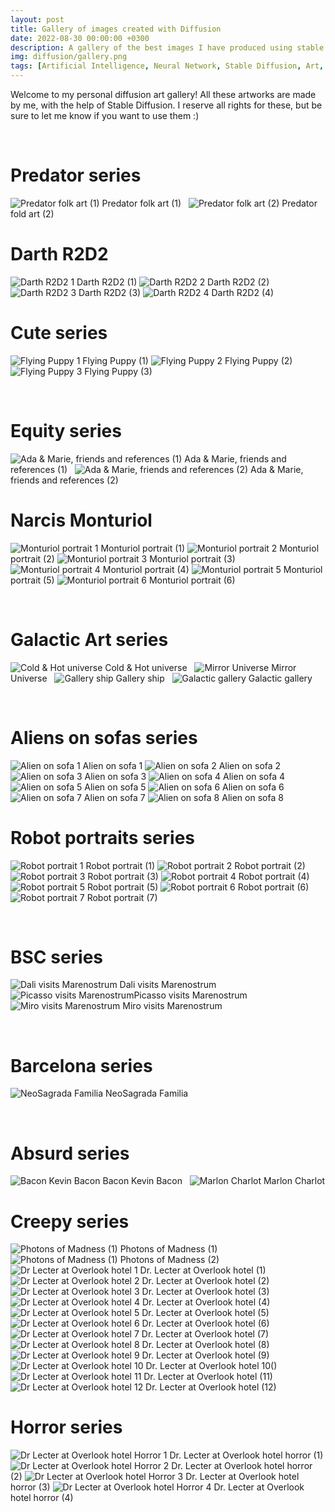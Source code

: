 ```yaml
---
layout: post
title: Gallery of images created with Diffusion
date: 2022-08-30 00:00:00 +0300
description: A gallery of the best images I have produced using stable diffusion.
img: diffusion/gallery.png 
tags: [Artificial Intelligence, Neural Network, Stable Diffusion, Art, Gallery]
---
```


Welcome to my personal diffusion art gallery! All these artworks are made by me, with the help of Stable Diffusion. I reserve all rights for these, but be sure to let me know if you want to use them :)

&nbsp;
# Predator series

![Predator folk art (1)]({{site.baseurl}}/assets/img/diffusion/predator.png) Predator folk art (1)
&nbsp;
![Predator folk art (2)]({{site.baseurl}}/assets/img/diffusion/predator2.png) Predator fold art (2)

# Darth R2D2
![Darth R2D2 1]({{site.baseurl}}/assets/img/diffusion/darth_r2d2.png) Darth R2D2 (1)
![Darth R2D2 2]({{site.baseurl}}/assets/img/diffusion/darth_r2d23.png) Darth R2D2 (2)
![Darth R2D2 3]({{site.baseurl}}/assets/img/diffusion/darth_r2d24.png) Darth R2D2 (3)
![Darth R2D2 4]({{site.baseurl}}/assets/img/diffusion/darth_r2d25.png) Darth R2D2 (4)

# Cute series

![Flying Puppy 1]({{site.baseurl}}/assets/img/diffusion/flying_dog.png) Flying Puppy (1)
![Flying Puppy 2]({{site.baseurl}}/assets/img/diffusion/flying_dog2.png) Flying Puppy (2)
![Flying Puppy 3]({{site.baseurl}}/assets/img/diffusion/flying_dog3.png) Flying Puppy (3)


&nbsp;
# Equity series

![Ada & Marie, friends and references (1)]({{site.baseurl}}/assets/img/diffusion/ada_marie.png)  Ada & Marie, friends and references (1)
&nbsp;
![Ada & Marie, friends and references (2)]({{site.baseurl}}/assets/img/diffusion/ada_marie2.png) Ada & Marie, friends and references (2)

# Narcis Monturiol
![Monturiol portrait 1]({{site.baseurl}}/assets/img/diffusion/narcis1.png) Monturiol portrait (1)
![Monturiol portrait 2]({{site.baseurl}}/assets/img/diffusion/narcis2.png) Monturiol portrait (2)
![Monturiol portrait 3]({{site.baseurl}}/assets/img/diffusion/narcis3.png) Monturiol portrait (3)
![Monturiol portrait 4]({{site.baseurl}}/assets/img/diffusion/narcis4.png) Monturiol portrait (4)
![Monturiol portrait 5]({{site.baseurl}}/assets/img/diffusion/narcis5.png) Monturiol portrait (5)
![Monturiol portrait 6]({{site.baseurl}}/assets/img/diffusion/narcis6.png) Monturiol portrait (6)


&nbsp;
# Galactic Art series

![Cold & Hot universe]({{site.baseurl}}/assets/img/diffusion/gallery.png) Cold & Hot universe
&nbsp;
![Mirror Universe]({{site.baseurl}}/assets/img/diffusion/gallery3.png) Mirror Universe
&nbsp;
![Gallery ship]({{site.baseurl}}/assets/img/diffusion/gallery2.png) Gallery ship
&nbsp;
![Galactic gallery]({{site.baseurl}}/assets/img/diffusion/gallery4.png) Galactic gallery

&nbsp;
# Aliens on sofas series
![Alien on sofa 1]({{site.baseurl}}/assets/img/diffusion/alien_sofa.png) Alien on sofa 1
![Alien on sofa 2]({{site.baseurl}}/assets/img/diffusion/alien_sofa3.png) Alien on sofa 2
![Alien on sofa 3]({{site.baseurl}}/assets/img/diffusion/alien_sofa2.png) Alien on sofa 3
![Alien on sofa 4]({{site.baseurl}}/assets/img/diffusion/alien_sofa4.png) Alien on sofa 4
![Alien on sofa 5]({{site.baseurl}}/assets/img/diffusion/alien_sofa5.png) Alien on sofa 5
![Alien on sofa 6]({{site.baseurl}}/assets/img/diffusion/alien_sofa6.png) Alien on sofa 6
![Alien on sofa 7]({{site.baseurl}}/assets/img/diffusion/alien_sofa7.png) Alien on sofa 7
![Alien on sofa 8]({{site.baseurl}}/assets/img/diffusion/alien_sofa8.png) Alien on sofa 8

# Robot portraits series
![Robot portrait 1]({{site.baseurl}}/assets/img/diffusion/robot_portrait.png) Robot portrait (1)
![Robot portrait 2]({{site.baseurl}}/assets/img/diffusion/robot_portrait2.png) Robot portrait (2)
![Robot portrait 3]({{site.baseurl}}/assets/img/diffusion/robot_portrait3.png) Robot portrait (3)
![Robot portrait 4]({{site.baseurl}}/assets/img/diffusion/robot_portrait4.png) Robot portrait (4)
![Robot portrait 5]({{site.baseurl}}/assets/img/diffusion/robot_portrait5.png) Robot portrait (5)
![Robot portrait 6]({{site.baseurl}}/assets/img/diffusion/robot_portrait6.png) Robot portrait (6)
![Robot portrait 7]({{site.baseurl}}/assets/img/diffusion/robot_portrait7.png) Robot portrait (7)

&nbsp;
# BSC series

![Dali visits Marenostrum]({{site.baseurl}}/assets/img/diffusion/mn_dali.png) Dali visits Marenostrum
&nbsp;
![Picasso visits Marenostrum]({{site.baseurl}}/assets/img/diffusion/mn_picasso.png)Picasso visits Marenostrum
&nbsp;
![Miro visits Marenostrum]({{site.baseurl}}/assets/img/diffusion/mn_miro.png) Miro visits Marenostrum

&nbsp;
# Barcelona series
![NeoSagrada Familia]({{site.baseurl}}/assets/img/diffusion/sagrada.png) NeoSagrada Familia

&nbsp;
# Absurd series
![Bacon Kevin Bacon]({{site.baseurl}}/assets/img/diffusion/kevin.png) Bacon Kevin Bacon
&nbsp;
![Marlon Charlot]({{site.baseurl}}/assets/img/diffusion/marlon.png)   Marlon Charlot

# Creepy series
![Photons of Madness (1)]({{site.baseurl}}/assets/img/diffusion/lecter1.png) Photons of Madness (1)
![Photons of Madness (1)]({{site.baseurl}}/assets/img/diffusion/lecter2.png) Photons of Madness (2)
![Dr Lecter at Overlook hotel 1]({{site.baseurl}}/assets/img/diffusion/redrum.png) Dr. Lecter at Overlook hotel (1)
![Dr Lecter at Overlook hotel 2]({{site.baseurl}}/assets/img/diffusion/redrum2.png) Dr. Lecter at Overlook hotel (2)
![Dr Lecter at Overlook hotel 3]({{site.baseurl}}/assets/img/diffusion/redrum3.png) Dr. Lecter at Overlook hotel (3)
![Dr Lecter at Overlook hotel 4]({{site.baseurl}}/assets/img/diffusion/redrum4.png) Dr. Lecter at Overlook hotel (4)
![Dr Lecter at Overlook hotel 5]({{site.baseurl}}/assets/img/diffusion/redrum5.png) Dr. Lecter at Overlook hotel (5)
![Dr Lecter at Overlook hotel 6]({{site.baseurl}}/assets/img/diffusion/redrum6.png) Dr. Lecter at Overlook hotel (6)
![Dr Lecter at Overlook hotel 7]({{site.baseurl}}/assets/img/diffusion/redrum7.png) Dr. Lecter at Overlook hotel (7)
![Dr Lecter at Overlook hotel 8]({{site.baseurl}}/assets/img/diffusion/redrum8.png) Dr. Lecter at Overlook hotel (8)
![Dr Lecter at Overlook hotel 9]({{site.baseurl}}/assets/img/diffusion/redrum9.png) Dr. Lecter at Overlook hotel (9)
![Dr Lecter at Overlook hotel 10]({{site.baseurl}}/assets/img/diffusion/redrum10.png) Dr. Lecter at Overlook hotel 10()
![Dr Lecter at Overlook hotel 11]({{site.baseurl}}/assets/img/diffusion/redrum11.png) Dr. Lecter at Overlook hotel (11)
![Dr Lecter at Overlook hotel 12]({{site.baseurl}}/assets/img/diffusion/redrum12.png) Dr. Lecter at Overlook hotel (12)

# Horror series
![Dr Lecter at Overlook hotel Horror 1]({{site.baseurl}}/assets/img/diffusion/horror.png) Dr. Lecter at Overlook hotel horror (1)
![Dr Lecter at Overlook hotel Horror 2]({{site.baseurl}}/assets/img/diffusion/horror2.png) Dr. Lecter at Overlook hotel horror  (2)
![Dr Lecter at Overlook hotel Horror 3]({{site.baseurl}}/assets/img/diffusion/horror3.png) Dr. Lecter at Overlook hotel horror  (3)
![Dr Lecter at Overlook hotel Horror 4]({{site.baseurl}}/assets/img/diffusion/horror4.png) Dr. Lecter at Overlook hotel horror  (4)

